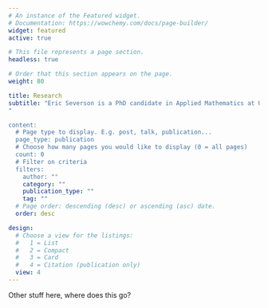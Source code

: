 ```yaml
---
# An instance of the Featured widget.
# Documentation: https://wowchemy.com/docs/page-builder/
widget: featured
active: true

# This file represents a page section.
headless: true

# Order that this section appears on the page.
weight: 80

title: Research
subtitle: "Eric Severson is a PhD candidate in Applied Mathematics at UC Davis, working with professor {{< staticref "https://web.cs.ucdavis.edu/~doty/" "newtab" >}} David Doty{{< /staticref >}}. His research is at the intersection of distributed computing and molecular computing, focusing on the related models of population protocols and chemical reaction networks. These models describe a population of simple computational agents (ie. molecules) that have random pairwise interactions (ie. chemical reactions) and try to compute properties of the global configuration through these purely local interactions. Proving results in these models uses tools from theory of computation and stochastic processes.
"

content:
  # Page type to display. E.g. post, talk, publication...
  page_type: publication
  # Choose how many pages you would like to display (0 = all pages)
  count: 0
  # Filter on criteria
  filters:
    author: ""
    category: ""
    publication_type: ""
    tag: ""
  # Page order: descending (desc) or ascending (asc) date.
  order: desc

design:
  # Choose a view for the listings:
  #   1 = List
  #   2 = Compact
  #   3 = Card
  #   4 = Citation (publication only)
  view: 4
---
```


Other stuff here, where does this go?

